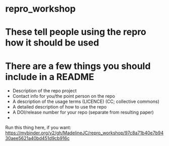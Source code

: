 # repro_workshop

# These tell people using the repro how it should be used

# There are a few things you should include in a README
  - Description of the repo project
  - Contact info for you/the point person on the repo
  - A description of the usage terms (LICENCE) (CC; collective commons)
  - A detailed description of how to use the repo
  - A DOI/release number for your repo (separate from resulting paper)
  - 

Run this thing here, if you want: https://mybinder.org/v2/gh/MadelineJC/repro_workshop/97c8a71b40e7b9430aee5621a40bd451d9cb916c 
